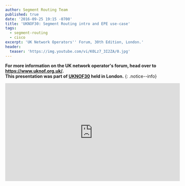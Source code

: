 ```yaml
---
author: Segment Routing Team
published: true
date: '2016-09-25 19:15 -0700'
title: 'UKNOF30: Segment Routing intro and EPE use-case'
tags:
  - segment-routing
  - cisco
excerpt: 'UK Network Operators'' Forum, 30th Edition, London.'
header:
  teaser: 'https://img.youtube.com/vi/K0Lz7_3I2ZA/0.jpg'
---
```


**For more information on the UK network operator's forum, head over to <https://www.uknof.org.uk/>.  
This presentation was part of [UKNOF30](https://indico.uknof.org.uk/event/32/) held in London.**
{: .notice--info}  

<iframe width="560" height="315" src="https://www.youtube.com/embed/K0Lz7_3I2ZA" frameborder="0" allowfullscreen></iframe>
